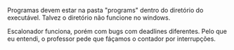 Programas devem estar na pasta "programs" dentro do diretório do executável.
Talvez o diretório não funcione no windows.

Escalonador funciona, porém com bugs com deadlines diferentes. Pelo que eu entendi, o professor pede que fáçamos o contador por interrupções.
